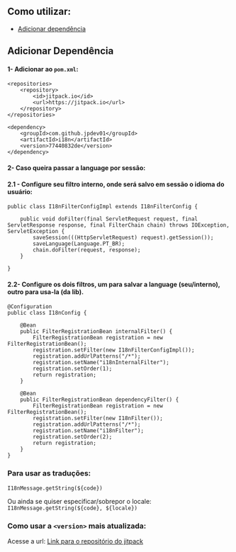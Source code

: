 ## Como utilizar: 

- [Adicionar dependência](#adicionar-dependencia)


## Adicionar Dependência
#### 1- Adicionar ao `pom.xml`:
```
<repositories>
	<repository>
		<id>jitpack.io</id>
		<url>https://jitpack.io</url>
	</repository>
</repositories>
```

```
<dependency>
	<groupId>com.github.jpdev01</groupId>
	<artifactId>i18n</artifactId>
	<version>77440832de</version>
</dependency>
```

#### 2- Caso queira passar a language por sessão:

#### 2.1 - Configure seu filtro interno, onde será salvo em sessão o idioma do usuário:
```
public class I18nFilterConfigImpl extends I18nFilterConfig {

    public void doFilter(final ServletRequest request, final ServletResponse response, final FilterChain chain) throws IOException, ServletException {
        saveSession(((HttpServletRequest) request).getSession());
        saveLanguage(Language.PT_BR);
        chain.doFilter(request, response);
    }

}
```
#### 2.2- Configure os dois filtros, um para salvar a language (seu/interno), outro para usa-la (da lib).
```
@Configuration
public class I18nConfig {

    @Bean
    public FilterRegistrationBean internalFilter() {
        FilterRegistrationBean registration = new FilterRegistrationBean();
        registration.setFilter(new I18nFilterConfigImpl());
        registration.addUrlPatterns("/*");
        registration.setName("i18nInternalFilter");
        registration.setOrder(1);
        return registration;
    }

    @Bean
    public FilterRegistrationBean dependencyFilter() {
        FilterRegistrationBean registration = new FilterRegistrationBean();
        registration.setFilter(new I18nFilter());
        registration.addUrlPatterns("/*");
        registration.setName("i18nFilter");
        registration.setOrder(2);
        return registration;
    }
}
```
### Para usar as traduções:
`I18nMessage.getString(${code})`

Ou ainda se quiser especificar/sobrepor o locale:
`I18nMessage.getString(${code}, ${locale})`

### Como usar a `<version>` mais atualizada:
Acesse a url: <a href="https://jitpack.io/#jpdev01/i18n/-SNAPSHOT"> Link para o repositório do jitpack</a>